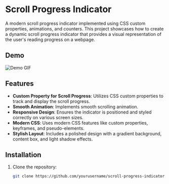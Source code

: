 # Scroll Progress Indicator

A modern scroll progress indicator implemented using CSS custom properties, animations, and counters. This project showcases how to create a dynamic scroll progress indicator that provides a visual representation of the user's reading progress on a webpage.

## Demo

![Demo GIF]([demo.gif](https://rahajason.com/css-scroll/))  <!-- Add a link to your demo GIF or video here -->

## Features

- **Custom Property for Scroll Progress**: Utilizes CSS custom properties to track and display the scroll progress.
- **Smooth Animation**: Implements smooth scrolling animation.
- **Responsive Design**: Ensures the indicator is positioned and styled correctly on various screen sizes.
- **Modern CSS**: Uses modern CSS features like custom properties, keyframes, and pseudo-elements.
- **Stylish Layout**: Includes a polished design with a gradient background, content box, and light shadow effects.

## Installation

1. Clone the repository:
   ```sh
   git clone https://github.com/yourusername/scroll-progress-indicator.git
